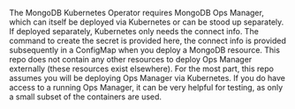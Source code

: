 The MongoDB Kubernetes Operator requires MongoDB Ops Manager, which can itself be deployed via Kubernetes or can be stood up separately. If deployed separately, Kubernetes only needs the connect info. The command to create the secret is provided here, the connect info is provided subsequently in a ConfigMap when you deploy a MongoDB resource. This repo does not contain any other resources to deploy Ops Manager externally (these resources exist elsewhere). For the most part, this repo assumes you will be deploying Ops Manager via Kubernetes. If you do have access to a running Ops Manager, it can be very helpful for testing, as only a small subset of the containers are used.

